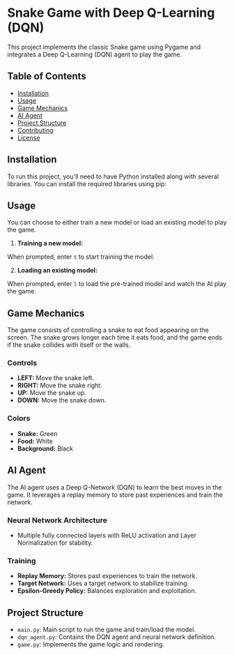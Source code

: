 # Snake Game with Deep Q-Learning (DQN)

This project implements the classic Snake game using Pygame and integrates a Deep Q-Learning (DQN) agent to play the game.

## Table of Contents

- [Installation](#installation)
- [Usage](#usage)
- [Game Mechanics](#game-mechanics)
- [AI Agent](#ai-agent)
- [Project Structure](#project-structure)
- [Contributing](#contributing)
- [License](#license)

## Installation

To run this project, you'll need to have Python installed along with several libraries. You can install the required libraries using pip:


## Usage

You can choose to either train a new model or load an existing model to play the game.

1. **Training a new model:**

   
When prompted, enter `t` to start training the model.

2. **Loading an existing model:**

   
When prompted, enter `l` to load the pre-trained model and watch the AI play the game.

## Game Mechanics

The game consists of controlling a snake to eat food appearing on the screen. The snake grows longer each time it eats food, and the game ends if the snake collides with itself or the walls.

### Controls
- **LEFT:** Move the snake left.
- **RIGHT:** Move the snake right.
- **UP:** Move the snake up.
- **DOWN:** Move the snake down.

### Colors
- **Snake:** Green
- **Food:** White
- **Background:** Black

## AI Agent

The AI agent uses a Deep Q-Network (DQN) to learn the best moves in the game. It leverages a replay memory to store past experiences and train the network.

### Neural Network Architecture
- Multiple fully connected layers with ReLU activation and Layer Normalization for stability.

### Training
- **Replay Memory:** Stores past experiences to train the network.
- **Target Network:** Uses a target network to stabilize training.
- **Epsilon-Greedy Policy:** Balances exploration and exploitation.

## Project Structure

- `main.py`: Main script to run the game and train/load the model.
- `dqn_agent.py`: Contains the DQN agent and neural network definition.
- `game.py`: Implements the game logic and rendering.
